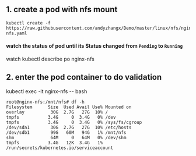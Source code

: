 ## 1. create a pod with nfs mount
```
kubectl create -f https://raw.githubusercontent.com/andyzhangx/Demo/master/linux/nfs/nginx-nfs.yaml
```

#### watch the status of pod until its Status changed from `Pending` to `Running`
watch kubectl describe po nginx-nfs

## 2. enter the pod container to do validation
kubectl exec -it nginx-nfs -- bash

```
root@nginx-nfs:/mnt/nfs# df -h
Filesystem      Size  Used Avail Use% Mounted on
overlay          30G  2.7G   27G  10% /
tmpfs           3.4G     0  3.4G   0% /dev
tmpfs           3.4G     0  3.4G   0% /sys/fs/cgroup
/dev/sda1        30G  2.7G   27G  10% /etc/hosts
/dev/sdb1        99G   60M   94G   1% /mnt/nfs
shm              64M     0   64M   0% /dev/shm
tmpfs           3.4G   12K  3.4G   1% /run/secrets/kubernetes.io/serviceaccount
```
